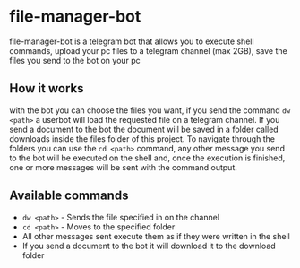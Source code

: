 # file-manager-bot
file-manager-bot is a telegram bot that allows you to execute shell commands, 
upload your pc files to a telegram channel (max 2GB), save the files you send to the bot on your pc

## How it works
with the bot you can choose the files you want, if you send the command `dw <path>` a 
userbot will load the requested file on a telegram channel. If you send a document 
to the bot the document will be saved in a folder called downloads inside the files 
folder of this project. To navigate through the folders you can use the `cd <path>` command, 
any other message you send to the bot will be executed on the shell and, once the 
execution is finished, one or more messages will be sent with the command output.

## Available commands
-   `dw <path>` - Sends the file specified in <path> on the channel
-   `cd <path>` - Moves to the specified folder
-   All other messages sent execute them as if they were written in the shell
-   If you send a document to the bot it will download it to the download folder